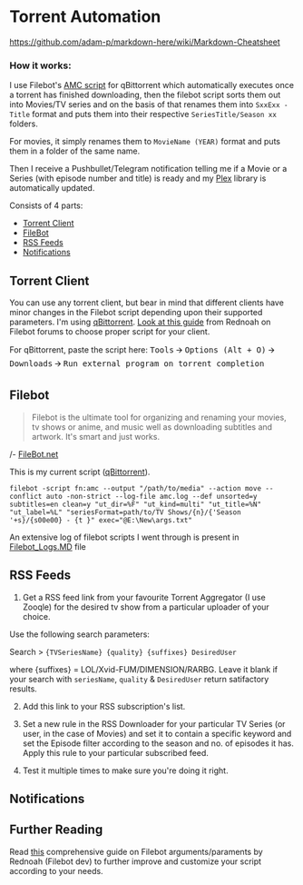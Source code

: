 # Torrent Automation

https://github.com/adam-p/markdown-here/wiki/Markdown-Cheatsheet

### How it works:
I use Filebot's [AMC script](https://www.filebot.net/forums/viewtopic.php?t=215) for qBittorrent which automatically executes once a torrent has finished downloading, then the filebot script sorts them out into Movies/TV series and on the basis of that renames them into `SxxExx - Title` format and puts them into their respective `SeriesTitle/Season xx` folders.

For movies, it simply renames them to `MovieName (YEAR)` format and puts them in a folder of the same name.

Then I receive a Pushbullet/Telegram notification telling me if a Movie or a Series (with episode number and title) is ready and my [Plex](https://plex.tv) library is automatically updated.


Consists of 4 parts:
* [Torrent Client](#torrent-client)
* [FileBot](#filebot)
* [RSS Feeds](#rss-feeds)
* [Notifications](#notifications)

## Torrent Client
You can use any torrent client, but bear in mind that different clients have minor changes in the Filebot script depending upon their supported parameters. I'm using [qBittorrent](https://github.com/qbittorrent/qBittorrent). [Look at this guide](https://www.filebot.net/forums/viewtopic.php?t=215) from Rednoah on Filebot forums to choose proper script for your client.

For qBittorrent, paste the script here:
<kbd>Tools</kbd> 🡪 <kbd>Options (Alt + O)</kbd> 🡪 <kbd>Downloads</kbd> 🡪 <kbd>Run external program on torrent completion</kbd>

## Filebot
>Filebot is the ultimate tool for organizing and renaming your movies, tv shows or anime, and music well as downloading subtitles and artwork. It's smart and just works.

/- [FileBot.net](http://www.filebot.net/)

This is my current script ([qBittorrent](https://www.filebot.net/forums/viewtopic.php?t=215#p9774)).
```text
filebot -script fn:amc --output "/path/to/media" --action move --conflict auto -non-strict --log-file amc.log --def unsorted=y subtitles=en clean=y "ut_dir=%F" "ut_kind=multi" "ut_title=%N" "ut_label=%L" "seriesFormat=path/to/TV Shows/{n}/{'Season '+s}/{s00e00} - {t }" exec="@E:\New\args.txt"
```

An extensive log of filebot scripts I went through is present in [Filebot_Logs.MD](../master/Filebot_Logs.md) file

## RSS Feeds
1. Get a RSS feed link from your favourite Torrent Aggregator (I use Zooqle) for the desired tv show from a particular uploader of your choice. 

Use the following search parameters:

Search > `{TVSeriesName} {quality} {suffixes} DesiredUser`

where {suffixes} = LOL/Xvid-FUM/DIMENSION/RARBG. Leave it blank if your search with `seriesName`, 
`quality` & `DesiredUser` return satifactory results.

2. Add this link to your RSS subscription's list.

3. Set a new rule in the RSS Downloader for your particular TV Series (or user, in the case of Movies) and set it to contain a specific keyword and set the Episode filter according to the season and no. of episodes it has. Apply this rule to your particular subscribed feed.

4. Test it multiple times to make sure you're doing it right.

## Notifications

## Further Reading

Read [this](https://www.filebot.net/forums/viewtopic.php?t=215) comprehensive guide on Filebot arguments/paraments by Rednoah (Filebot dev) to further improve and customize your script according to your needs.